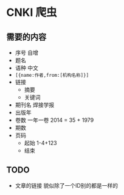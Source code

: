 # CNKI 爬虫

## 需要的内容

- 序号 自增
- 题名
- 语种 中文
- `[{name:作者,from:[机构名称]}]`
- 链接
  - 摘要
  - 关键词
- 期刊名 焊接学报
- 出版年
- 卷数 一年一卷 2014 = 35 + 1979
- 期数
- 页码
  - 起始 1-4+123
  - 结束

## TODO

- 文章的链接 貌似除了一个ID别的都是一样的